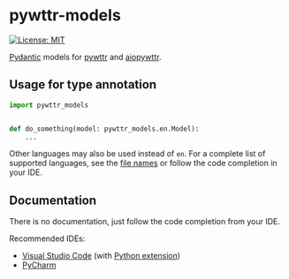 # pywttr-models

[![License: MIT](https://img.shields.io/badge/License-MIT-yellow.svg)](https://github.com/monosans/pywttr-models/blob/main/LICENSE)

[Pydantic](https://github.com/samuelcolvin/pydantic) models for [pywttr](https://github.com/monosans/pywttr) and [aiopywttr](https://github.com/monosans/aiopywttr).

## Usage for type annotation

```python
import pywttr_models


def do_something(model: pywttr_models.en.Model):
    ...
```

Other languages may also be used instead of `en`. For a complete list of supported languages, see the [file names](https://github.com/monosans/pywttr-models/tree/main/pywttr-models) or follow the code completion in your IDE.

## Documentation

There is no documentation, just follow the code completion from your IDE.

Recommended IDEs:

- [Visual Studio Code](https://code.visualstudio.com) (with [Python extension](https://marketplace.visualstudio.com/items?itemName=ms-python.python))
- [PyCharm](https://jetbrains.com/pycharm)
